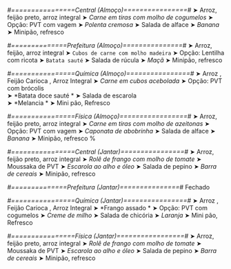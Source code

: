 
*#================Central (Almoço)================#*
➤ Arroz, feijão preto, arroz integral
➤ *Carne em tiras com molho de cogumelos*
➤ Opção: PVT com vagem
➤ *Polenta cremosa*
➤ Salada de alface
➤ *Banana*
➤ Minipão, refresco

*#==============Prefeitura (Almoço)===============#*
➤ Arroz, feijão, arroz integral
➤ `Cubos de carne com molho madeira`
➤ Opção: Lentilha com ricota
➤ `Batata sauté`
➤ Salada de rúcula
➤ *Maçã*
➤ Minipão, refresco

*#================Química (Almoço)================#*
➤ Arroz ,  Feijão Carioca ,  Arroz Integral
➤ *Carne em cubos acebolada*
➤ Opção: PVT com brócolis    
➤ *Batata doce sauté *
➤ Salada de escarola  
➤ *Melancia  *
➤ Mini pão, Refresco

*#================Física (Almoço)=================#*
➤ Arroz, feijão preto, arroz integral
➤ *Carne em tiras com molho de azeitonas*
➤ Opção: PVT com vagem
➤ *Caponata de abobrinha*
➤ Salada de alface
➤ *Banana*
➤ Minipão, refresco
%

*#================Central (Jantar)================#*
➤ Arroz, feijão preto, arroz integral
➤ *Rolê de frango com molho de tomate*
➤ Moussaka de PVT
➤ *Escarola ao alho e óleo*
➤ Salada de pepino
➤ *Barra de cereais*
➤ Minipão, refresco

*#==============Prefeitura (Jantar)===============#*
Fechado

*#================Química (Jantar)================#*
➤ Arroz ,  Feijão Carioca ,  Arroz Integral
➤ *Frango assado *
➤ Opção: PVT com cogumelos 
➤ *Creme de milho*
➤ Salada de chicória 
➤ *Laranja*
➤ Mini pão, Refresco

*#================Física (Jantar)=================#*
➤ Arroz, feijão preto, arroz integral
➤ *Rolê de frango com molho de tomate*
➤ Moussaka de PVT
➤ *Escarola ao alho e óleo*
➤ Salada de pepino
➤ *Barra de cereais*
➤ Minipão, refresco
